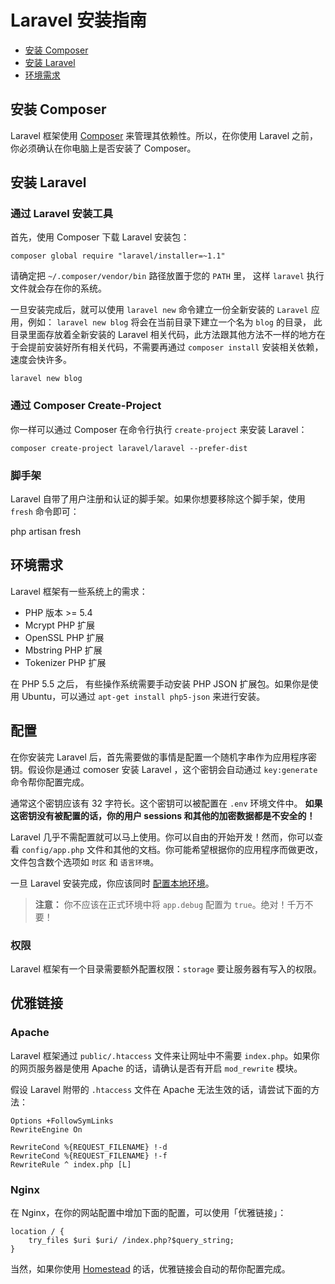 # Laravel 安装指南

- [安装 Composer](#install-composer)
- [安装 Laravel](#install-laravel)
- [环境需求](#server-requirements)

<a name="install-composer"></a>
## 安装 Composer

Laravel 框架使用 [Composer](http://getcomposer.org) 来管理其依赖性。所以，在你使用 Laravel 之前，你必须确认在你电脑上是否安装了 Composer。

<a name="install-laravel"></a>
## 安装 Laravel

### 通过 Laravel 安装工具

首先，使用 Composer 下载 Laravel 安装包：

	composer global require "laravel/installer=~1.1"

请确定把 `~/.composer/vendor/bin` 路径放置于您的 `PATH` 里， 这样 `laravel` 执行文件就会存在你的系统。

一旦安装完成后，就可以使用 `laravel new` 命令建立一份全新安装的 `Laravel` 应用，例如： `laravel new blog` 将会在当前目录下建立一个名为 `blog` 的目录， 此目录里面存放着全新安装的 Laravel 相关代码，此方法跟其他方法不一样的地方在于会提前安装好所有相关代码，不需要再通过 `composer install` 安装相关依赖，速度会快许多。

	laravel new blog

### 通过 Composer Create-Project

你一样可以通过 Composer 在命令行执行 `create-project` 来安装 Laravel：

	composer create-project laravel/laravel --prefer-dist

### 脚手架

Laravel 自带了用户注册和认证的脚手架。如果你想要移除这个脚手架，使用 `fresh` 命令即可：

   php artisan fresh

<a name="server-requirements"></a>
## 环境需求

Laravel 框架有一些系统上的需求：

- PHP 版本 >= 5.4
- Mcrypt PHP 扩展
- OpenSSL PHP 扩展
- Mbstring PHP 扩展
- Tokenizer PHP 扩展

在 PHP 5.5 之后， 有些操作系统需要手动安装 PHP JSON 扩展包。如果你是使用 Ubuntu，可以通过 `apt-get install php5-json` 来进行安装。

<a name="configuration"></a>
## 配置

在你安装完 Laravel 后，首先需要做的事情是配置一个随机字串作为应用程序密钥。假设你是通过 comoser 安装 Laravel ，这个密钥会自动通过 `key:generate` 命令帮你配置完成。

通常这个密钥应该有 32 字符长。这个密钥可以被配置在 `.env` 环境文件中。 **如果这密钥没有被配置的话，你的用户 sessions 和其他的加密数据都是不安全的！**

Laravel 几乎不需配置就可以马上使用。你可以自由的开始开发！然而，你可以查看 `config/app.php` 文件和其他的文档。你可能希望根据你的应用程序而做更改，文件包含数个选项如 `时区` 和 `语言环境`。

一旦 Laravel 安装完成，你应该同时 [配置本地环境](/docs/5.0/configuration#environment-configuration)。

> **注意：** 你不应该在正式环境中将 `app.debug` 配置为 `true`。绝对！千万不要！

<a name="permissions"></a>
### 权限

Laravel 框架有一个目录需要额外配置权限：`storage` 要让服务器有写入的权限。

<a name="pretty-urls"></a>
## 优雅链接

### Apache

Laravel 框架通过 `public/.htaccess` 文件来让网址中不需要 `index.php`。如果你的网页服务器是使用 Apache 的话，请确认是否有开启 `mod_rewrite` 模块。

假设 Laravel 附带的 `.htaccess` 文件在 Apache 无法生效的话，请尝试下面的方法：

	Options +FollowSymLinks
	RewriteEngine On

	RewriteCond %{REQUEST_FILENAME} !-d
	RewriteCond %{REQUEST_FILENAME} !-f
	RewriteRule ^ index.php [L]

### Nginx

在 Nginx，在你的网站配置中增加下面的配置，可以使用「优雅链接」：

    location / {
        try_files $uri $uri/ /index.php?$query_string;
    }

当然，如果你使用 [Homestead](/docs/5.0/homestead) 的话，优雅链接会自动的帮你配置完成。
